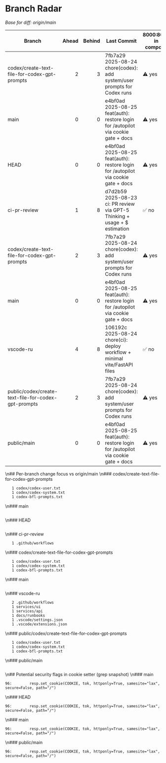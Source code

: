 # Branch Radar
_Base for diff: origin/main_

| Branch | Ahead | Behind | Last Commit | 8000:8000 in compose | override 127.0.0.1:18000 | Dockerfile USER non-root | /livez+/readyz | Security docs | CI workflow |
|---|---:|---:|---|---|---|---|---|---|---|
| codex/create-text-file-for-codex-gpt-prompts | 2 | 3 | 7fb7a29 2025-08-24 chore(codex): add system/user prompts for Codex runs | ⚠️ yes | — | ❌ no | ❌❌ | ❌ | ✅ |
| main | 0 | 0 | e4bf0ad 2025-08-25 feat(auth): restore login for /autopilot via cookie gate + docs | ⚠️ yes | — | ❌ no | ❌❌ | ❌ | ✅ |
| HEAD | 0 | 0 | e4bf0ad 2025-08-25 feat(auth): restore login for /autopilot via cookie gate + docs | ⚠️ yes | — | ❌ no | ❌❌ | ❌ | ✅ |
| ci-pr-review | 1 | 8 | d7d2b59 2025-08-23 ci: PR review via GPT-5 Thinking + usage + $ estimation | ✅ no | — | ❌ no | ❌❌ | ❌ | ✅ |
| codex/create-text-file-for-codex-gpt-prompts | 2 | 3 | 7fb7a29 2025-08-24 chore(codex): add system/user prompts for Codex runs | ⚠️ yes | — | ❌ no | ❌❌ | ❌ | ✅ |
| main | 0 | 0 | e4bf0ad 2025-08-25 feat(auth): restore login for /autopilot via cookie gate + docs | ⚠️ yes | — | ❌ no | ❌❌ | ❌ | ✅ |
| vscode-ru | 4 | 8 | 106192c 2025-08-24 chore(ci): deploy workflow + minimal vite/FastAPI files | ✅ no | — | ❌ no | ❌❌ | ❌ | ✅ |
| public/codex/create-text-file-for-codex-gpt-prompts | 2 | 3 | 7fb7a29 2025-08-24 chore(codex): add system/user prompts for Codex runs | ⚠️ yes | — | ❌ no | ❌❌ | ❌ | ✅ |
| public/main | 0 | 0 | e4bf0ad 2025-08-25 feat(auth): restore login for /autopilot via cookie gate + docs | ⚠️ yes | — | ❌ no | ❌❌ | ❌ | ✅ |
\n## Per-branch change focus vs origin/main
\n### codex/create-text-file-for-codex-gpt-prompts
```
   1 codex/codex-user.txt
   1 codex/codex-system.txt
   1 codex-bfl-prompts.txt
```
\n### main
```
```
\n### HEAD
```
```
\n### ci-pr-review
```
   1 .github/workflows
```
\n### codex/create-text-file-for-codex-gpt-prompts
```
   1 codex/codex-user.txt
   1 codex/codex-system.txt
   1 codex-bfl-prompts.txt
```
\n### main
```
```
\n### vscode-ru
```
   2 .github/workflows
   1 services/ui
   1 services/api
   1 docs/runbooks
   1 .vscode/settings.json
   1 .vscode/extensions.json
```
\n### public/codex/create-text-file-for-codex-gpt-prompts
```
   1 codex/codex-user.txt
   1 codex/codex-system.txt
   1 codex-bfl-prompts.txt
```
\n### public/main
```
```
\n## Potential security flags in cookie setter (grep snapshot)
\n### main
```
96:        resp.set_cookie(COOKIE, tok, httponly=True, samesite="lax", secure=False, path="/")
```
\n### HEAD
```
96:        resp.set_cookie(COOKIE, tok, httponly=True, samesite="lax", secure=False, path="/")
```
\n### main
```
96:        resp.set_cookie(COOKIE, tok, httponly=True, samesite="lax", secure=False, path="/")
```
\n### public/main
```
96:        resp.set_cookie(COOKIE, tok, httponly=True, samesite="lax", secure=False, path="/")
```
